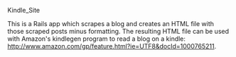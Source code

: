 Kindle_Site

This is a Rails app which scrapes a blog and creates an HTML file with
those scraped posts minus formatting. The resulting HTML file can be used
with Amazon's kindlegen program to read a blog on a kindle:
http://www.amazon.com/gp/feature.html?ie=UTF8&docId=1000765211.
